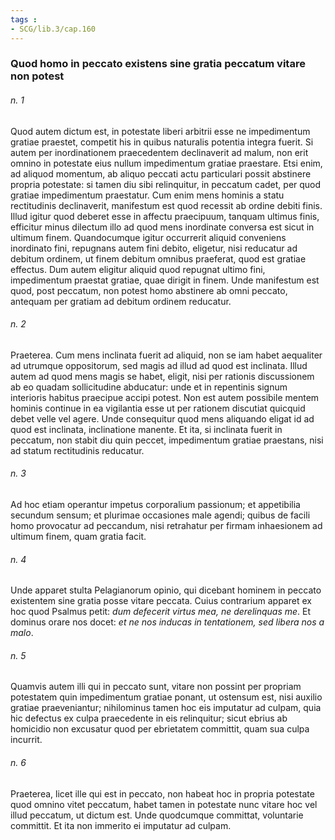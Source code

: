 ```yaml
---
tags : 
- SCG/lib.3/cap.160
---
```


### Quod homo in peccato existens sine gratia peccatum vitare non potest

###### n. 1
Quod autem dictum est, in potestate liberi arbitrii esse ne impedimentum gratiae praestet, competit his in quibus naturalis potentia integra fuerit. Si autem per inordinationem praecedentem declinaverit ad malum, non erit omnino in potestate eius nullum impedimentum gratiae praestare. Etsi enim, ad aliquod momentum, ab aliquo peccati actu particulari possit abstinere propria potestate: si tamen diu sibi relinquitur, in peccatum cadet, per quod gratiae impedimentum praestatur. Cum enim mens hominis a statu rectitudinis declinaverit, manifestum est quod recessit ab ordine debiti finis. Illud igitur quod deberet esse in affectu praecipuum, tanquam ultimus finis, efficitur minus dilectum illo ad quod mens inordinate conversa est sicut in ultimum finem. Quandocumque igitur occurrerit aliquid conveniens inordinato fini, repugnans autem fini debito, eligetur, nisi reducatur ad debitum ordinem, ut finem debitum omnibus praeferat, quod est gratiae effectus. Dum autem eligitur aliquid quod repugnat ultimo fini, impedimentum praestat gratiae, quae dirigit in finem. Unde manifestum est quod, post peccatum, non potest homo abstinere ab omni peccato, antequam per gratiam ad debitum ordinem reducatur.

###### n. 2
Praeterea. Cum mens inclinata fuerit ad aliquid, non se iam habet aequaliter ad utrumque oppositorum, sed magis ad illud ad quod est inclinata. Illud autem ad quod mens magis se habet, eligit, nisi per rationis discussionem ab eo quadam sollicitudine abducatur: unde et in repentinis signum interioris habitus praecipue accipi potest. Non est autem possibile mentem hominis continue in ea vigilantia esse ut per rationem discutiat quicquid debet velle vel agere. Unde consequitur quod mens aliquando eligat id ad quod est inclinata, inclinatione manente. Et ita, si inclinata fuerit in peccatum, non stabit diu quin peccet, impedimentum gratiae praestans, nisi ad statum rectitudinis reducatur.

###### n. 3
Ad hoc etiam operantur impetus corporalium passionum; et appetibilia secundum sensum; et plurimae occasiones male agendi; quibus de facili homo provocatur ad peccandum, nisi retrahatur per firmam inhaesionem ad ultimum finem, quam gratia facit.

###### n. 4
Unde apparet stulta Pelagianorum opinio, qui dicebant hominem in peccato existentem sine gratia posse vitare peccata. Cuius contrarium apparet ex hoc quod Psalmus petit: *dum defecerit virtus mea, ne derelinquas me*. Et dominus orare nos docet: *et ne nos inducas in tentationem, sed libera nos a malo*.

###### n. 5
Quamvis autem illi qui in peccato sunt, vitare non possint per propriam potestatem quin impedimentum gratiae ponant, ut ostensum est, nisi auxilio gratiae praeveniantur; nihilominus tamen hoc eis imputatur ad culpam, quia hic defectus ex culpa praecedente in eis relinquitur; sicut ebrius ab homicidio non excusatur quod per ebrietatem committit, quam sua culpa incurrit.

###### n. 6
Praeterea, licet ille qui est in peccato, non habeat hoc in propria potestate quod omnino vitet peccatum, habet tamen in potestate nunc vitare hoc vel illud peccatum, ut dictum est. Unde quodcumque committat, voluntarie committit. Et ita non immerito ei imputatur ad culpam.

